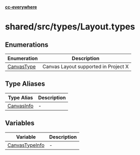 [**cc-everywhere**](../../../../index.md)

<HorizontalLine />

# shared/src/types/Layout.types

## Enumerations

| Enumeration | Description |
| ------ | ------ |
| [CanvasType](enumerations/canvas-type.md) | Canvas Layout supported in Project X |

## Type Aliases

| Type Alias | Description |
| ------ | ------ |
| [CanvasInfo](type-aliases/canvas-info.md) | - |

## Variables

| Variable | Description |
| ------ | ------ |
| [CanvasTypeInfo](variables/canvas-type-info.md) | - |
